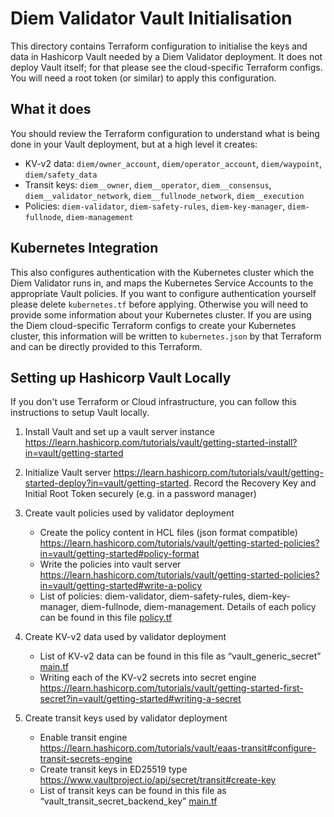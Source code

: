 Diem Validator Vault Initialisation
===================================

This directory contains Terraform configuration to initialise the keys and data
in Hashicorp Vault needed by a Diem Validator deployment. It does not deploy
Vault itself; for that please see the cloud-specific Terraform configs. You
will need a root token (or similar) to apply this configuration.

What it does
------------

You should review the Terraform configuration to understand what is being done
in your Vault deployment, but at a high level it creates:

* KV-v2 data: `diem/owner_account`, `diem/operator_account`, `diem/waypoint`,
  `diem/safety_data`
* Transit keys: `diem__owner`, `diem__operator`, `diem__consensus`,
  `diem__validator_network`, `diem__fullnode_network`, `diem__execution`
* Policies: `diem-validator`, `diem-safety-rules`, `diem-key-manager`,
  `diem-fullnode`, `diem-management`

Kubernetes Integration
----------------------

This also configures authentication with the Kubernetes cluster which the Diem
Validator runs in, and maps the Kubernetes Service Accounts to the appropriate
Vault policies. If you want to configure authentication yourself please delete
`kubernetes.tf` before applying. Otherwise you will need to provide some
information about your Kubernetes cluster. If you are using the Diem
cloud-specific Terraform configs to create your Kubernetes cluster, this
information will be written to `kubernetes.json` by that Terraform and can be
directly provided to this Terraform.


Setting up Hashicorp Vault Locally
----------------------------------
If you don't use Terraform or Cloud infrastructure, you can follow this instructions to setup Vault locally.

1. Install Vault and set up a vault server instance https://learn.hashicorp.com/tutorials/vault/getting-started-install?in=vault/getting-started

2. Initialize Vault server https://learn.hashicorp.com/tutorials/vault/getting-started-deploy?in=vault/getting-started. Record the Recovery Key and Initial Root Token securely (e.g. in a password manager)

3. Create vault policies used by validator deployment
    * Create the policy content in HCL files (json format compatible) https://learn.hashicorp.com/tutorials/vault/getting-started-policies?in=vault/getting-started#policy-format
    * Write the policies into vault server https://learn.hashicorp.com/tutorials/vault/getting-started-policies?in=vault/getting-started#write-a-policy
    * List of policies: diem-validator, diem-safety-rules, diem-key-manager, diem-fullnode, diem-management. Details of each policy can be found in this file [policy.tf][]

4. Create KV-v2 data used by validator deployment
    * List of KV-v2 data can be found in this file as “vault_generic_secret” [main.tf][]
    * Writing each of the KV-v2 secrets into secret engine https://learn.hashicorp.com/tutorials/vault/getting-started-first-secret?in=vault/getting-started#writing-a-secret

5. Create transit keys used by validator deployment
    * Enable transit engine https://learn.hashicorp.com/tutorials/vault/eaas-transit#configure-transit-secrets-engine
    * Create transit keys in ED25519 type https://www.vaultproject.io/api/secret/transit#create-key
    * List of transit keys can be found in this file as “vault_transit_secret_backend_key” [main.tf][]

[policy.tf]: policy.tf
[main.tf]: main.tf
